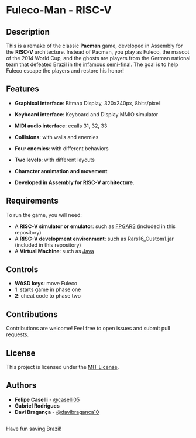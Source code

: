 # Fuleco-Man  -  RISC-V


## Description
This is a remake of the classic **Pacman** game, developed in Assembly for the **RISC-V** architecture. Instead of Pacman, you play as Fuleco, the mascot of the 2014 World Cup, and the ghosts are players from the German national team that defeated Brazil in the [infamous semi-final](https://www.youtube.com/watch?v=xvFZjo5PgG0). The goal is to help Fuleco escape the players and restore his honor!

## Features
- **Graphical interface**: Bitmap Display, 320x240px, 8bits/pixel
- **Keyboard interface**: Keyboard and Display MMIO simulator
- **MIDI audio interface**: ecalls 31, 32, 33
- **Collisions**: with walls and enemies
- **Four enemies**: with different behaviors
- **Two levels**: with different layouts
- **Character annimation and movement**

- **Developed in Assembly for RISC-V architecture**.

## Requirements
To run the game, you will need:
- A **RISC-V simulator or emulator**: such as [FPGARS](https://github.com/LeoRiether/FPGRARS) (included in this repository)
- A **RISC-V development environment**: such as Rars16_Custom1.jar (included in this repository)
- A **Virtual Machine**: such as [Java](https://www.java.com/pt-BR/download/ie_manual.jsp?locale)

## Controls
- **WASD keys**: move Fuleco
- **1**: starts game in phase one
- **2**: cheat code to phase two

## Contributions
Contributions are welcome! Feel free to open issues and submit pull requests.

## License
This project is licensed under the [MIT License](https://opensource.org/license/mit).

## Authors
- **Felipe Caselli** - [@caselli05](https://github.com/caselli05)
- **Gabriel Rodrigues**
- **Davi Bragança** - [@davibraganca10](https://github.com/davibraganca10)

##

Have fun saving Brazil!
